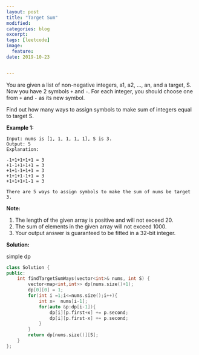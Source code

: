 ```yaml
---
layout: post
title: "Target Sum"
modified:
categories: blog
excerpt:
tags: [leetcode]
image:
  feature:
date: 2019-10-23


---
```


You are given a list of non-negative integers, a1, a2, ..., an, and a target, S. Now you have 2 symbols `+` and `-`. For each integer, you should choose one from `+` and `-` as its new symbol.

Find out how many ways to assign symbols to make sum of integers equal to target S.

**Example 1:**

```
Input: nums is [1, 1, 1, 1, 1], S is 3. 
Output: 5
Explanation: 

-1+1+1+1+1 = 3
+1-1+1+1+1 = 3
+1+1-1+1+1 = 3
+1+1+1-1+1 = 3
+1+1+1+1-1 = 3

There are 5 ways to assign symbols to make the sum of nums be target 3.
```



**Note:**

1. The length of the given array is positive and will not exceed 20.
2. The sum of elements in the given array will not exceed 1000.
3. Your output answer is guaranteed to be fitted in a 32-bit integer.



**Solution:**

simple dp

```c++
class Solution {
public:
    int findTargetSumWays(vector<int>& nums, int S) {
        vector<map<int,int>> dp(nums.size()+1);
        dp[0][0] = 1;
        for(int i =1;i<=nums.size();i++){
            int x=  nums[i-1];
            for(auto &p:dp[i-1]){
                dp[i][p.first+x] += p.second;
                dp[i][p.first-x] += p.second;
            }
        }
        return dp[nums.size()][S];
    }
};
```

